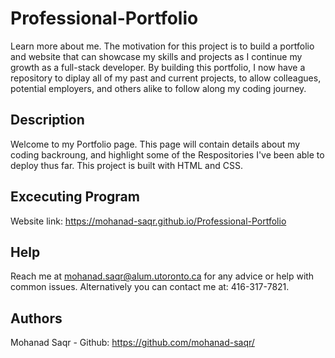 # Professional-Portfolio
Learn more about me.  The motivation for this project is to build a portfolio and website that can showcase my skills and projects as I continue my growth as a full-stack developer. By building this portfolio, I now have a repository to diplay all of my past and current projects, to allow colleagues, potential employers, and others alike to follow along my coding journey.

## Description
Welcome to my Portfolio page. This page will contain details about my coding backroung, and highlight some of the Respositories I've been able to deploy thus far. This project is built with HTML and CSS.

## Excecuting Program
Website link: https://mohanad-saqr.github.io/Professional-Portfolio

## Help
Reach me at mohanad.saqr@alum.utoronto.ca for any advice or help with common issues.
Alternatively you can contact me at: 416-317-7821.

## Authors
Mohanad Saqr - Github: https://github.com/mohanad-saqr/
